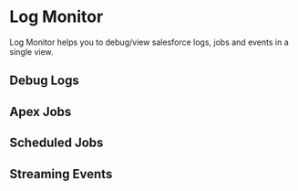 # Log Monitor

Log Monitor helps you to debug/view salesforce logs, jobs and events in a single view.

## Debug Logs

## Apex Jobs

## Scheduled Jobs

## Streaming Events

